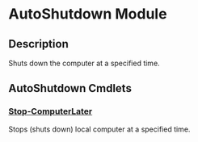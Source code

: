 # AutoShutdown Module

## Description

Shuts down the computer at a specified time.

## AutoShutdown Cmdlets

### [Stop-ComputerLater](Stop-ComputerLater.md)

Stops (shuts down) local computer at a specified time.

